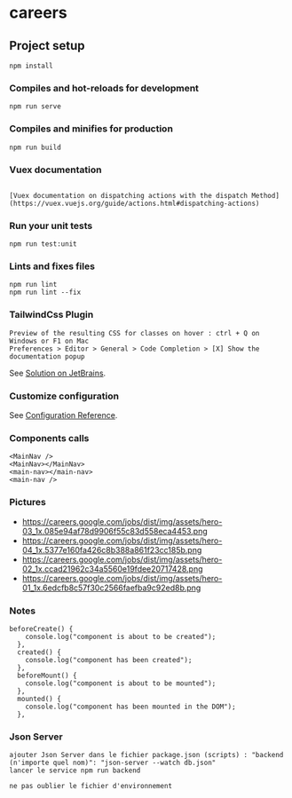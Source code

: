 # careers

## Project setup
```
npm install
```

### Compiles and hot-reloads for development
```
npm run serve
```

### Compiles and minifies for production
```
npm run build
```

### Vuex documentation 
```

[Vuex documentation on dispatching actions with the dispatch Method](https://vuex.vuejs.org/guide/actions.html#dispatching-actions)
```

### Run your unit tests
```
npm run test:unit
```

### Lints and fixes files
```
npm run lint
npm run lint --fix 
```

### TailwindCss Plugin
```
Preview of the resulting CSS for classes on hover : ctrl + Q on Windows or F1 on Mac
Preferences > Editor > General > Code Completion > [X] Show the documentation popup
```
See [Solution on JetBrains](https://youtrack.jetbrains.com/issue/WEB-52736).

### Customize configuration
See [Configuration Reference](https://cli.vuejs.org/config/).

### Components calls
```
<MainNav />
<MainNav></MainNav>
<main-nav></main-nav>
<main-nav />
```

### Pictures
- https://careers.google.com/jobs/dist/img/assets/hero-03_1x.085e94af78d9906f55c83d558eca4453.png
- https://careers.google.com/jobs/dist/img/assets/hero-04_1x.5377e160fa426c8b388a861f23cc185b.png
- https://careers.google.com/jobs/dist/img/assets/hero-02_1x.ccad21962c34a5560e19fdee20717428.png
- https://careers.google.com/jobs/dist/img/assets/hero-01_1x.6edcfb8c57f30c2566faefba9c92ed8b.png

### Notes
```
beforeCreate() {
    console.log("component is about to be created");
  },
  created() {
    console.log("component has been created");
  },
  beforeMount() {
    console.log("component is about to be mounted");
  },
  mounted() {
    console.log("component has been mounted in the DOM");
  },
```

### Json Server
```
ajouter Json Server dans le fichier package.json (scripts) : "backend (n'importe quel nom)": "json-server --watch db.json"
lancer le service npm run backend

ne pas oublier le fichier d'environnement
```
